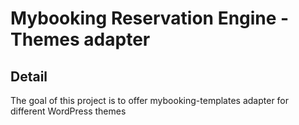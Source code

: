 # Mybooking Reservation Engine - Themes adapter

## Detail

The goal of this project is to offer mybooking-templates adapter for different WordPress themes
